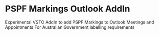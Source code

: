 # PSPF Markings Outlook AddIn
Experimental VSTO AddIn to add PSPF Markings to Outlook Meetings and Appointments
For Australian Government labelling requirements
